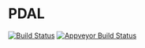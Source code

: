 PDAL
====

[![Build Status](https://travis-ci.org/PDAL/PDAL.png?branch=master)](https://travis-ci.org/PDAL/PDAL)
[![Appveyor Build Status](https://ci.appveyor.com/api/projects/status/github/pdal/pdal?branch=master&svg=true)](https://ci.appveyor.com/project/pdal/pdal)
